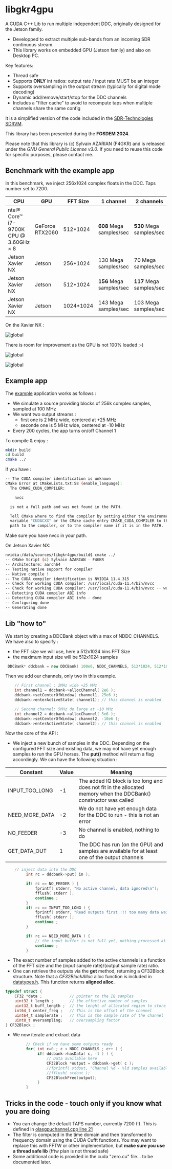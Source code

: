 # libgkr4gpu

A CUDA C++ Lib to run multiple independent DDC, originally designed for the Jetson family.

- Developped to extract multiple sub-bands from an incoming SDR continuous stream. 
- This library works on embedded GPU (Jetson family) and also on Desktop PC.

Key features:

- Thread safe
- Supports **ONLY** int ratios: output rate / input rate MUST be an integer
- Supports oversampling in the output stream (typically for digital mode decoding)
- Dynamic add/remove/start/stop for the DDC channels
- Includes a "filter cache" to avoid to recompute taps when multiple channels share the same config

It is a simplified version of the code included in the [SDR-Technologies SDRVM](https://www.sdrtechnologies.fr/products/sdr-virtual-machine/).

This library has been presented during the **FOSDEM 2024**.

Please note that this library is (c) Sylvain AZARIAN (F4GKR) and is released under the *GNU General Public License v3.0*. If you need to reuse this code for specific purposes, please contact me.

## Benchmark with the example app

In this benchmark, we inject 256x1024 complex floats in the DDC. Taps number set to 7200.

|CPU|GPU|FFT Size|1 channel|2 channels|
|---|---|---|--|---|
|ntel® Core™ i7-9700K CPU @ 3.60GHz × 8| GeForce RTX2060| 512*1024|**608** Mega samples/sec |  **530** Mega samples/sec |
|Jetson Xavier NX| Jetson | 256*1024| 130 Mega samples/sec |  70 Mega samples/sec |
|Jetson Xavier NX| Jetson | 512*1024| **156** Mega samples/sec | **117** Mega samples/sec |
|Jetson Xavier NX| Jetson | 1024*1024| 143 Mega samples/sec |  103 Mega samples/sec |

On the Xavier NX :

![global](images/jetson_global.png)

There is room for improvement as the GPU is not 100% loaded ;-)

![global](images/jetson_gpu.png)

![global](images/jetson_cpu.png)

## Example app

The [example](example.cpp) application works as follows :

- We simulate a source providing blocks of 256k complex samples, sampled at 100 MHz
- We want two output streams :
  - first one is 2 MHz wide, centered at +25 MHz
  - seconde one is 5 MHz wide, centered at -10 MHz
- Every 200 cycles, the app turns on/off Channel 1 

To compile & enjoy :

``` bash
mkdir build
cd build
cmake ../ 
```

If you have :

``` bash
-- The CUDA compiler identification is unknown
CMake Error at CMakeLists.txt:58 (enable_language):
  The CMAKE_CUDA_COMPILER:

    nvcc

  is not a full path and was not found in the PATH.

  Tell CMake where to find the compiler by setting either the environment
  variable "CUDACXX" or the CMake cache entry CMAKE_CUDA_COMPILER to the full
  path to the compiler, or to the compiler name if it is in the PATH.
```

Make sure you have nvcc in your path.

On Jetson Xavier NX:

``` bash
nvidia:/data/sources/libgkr4gpu/build$ cmake ../
-- CMake Script (c) Sylvain AZARIAN - F4GKR
-- Architecture: aarch64
-- Testing native support for compiler
-- Native compile !
-- The CUDA compiler identification is NVIDIA 11.4.315
-- Check for working CUDA compiler: /usr/local/cuda-11.4/bin/nvcc
-- Check for working CUDA compiler: /usr/local/cuda-11.4/bin/nvcc -- works
-- Detecting CUDA compiler ABI info
-- Detecting CUDA compiler ABI info - done
-- Configuring done
-- Generating done
```

## Lib "how to"

We start by creating a DDCBank object with a max of NDDC_CHANNELS. We have also to specify :

- the FFT size we will use, here a 512x1024 bins FFT Size
- the maximum input size will be 512x1024 samples 

``` c++
 DDCBank* ddcbank = new DDCBank( 100e6, NDDC_CHANNELS, 512*1024, 512*1024 );
```

Then we add our channels, only two in this example.

``` c++
    // First channel : 2MHz wide +25 MHz
    int channel1 = ddcbank->allocChannel( 2e6 );
    ddcbank->setCenterOfWindow( channel1, 25e6 );
    ddcbank->enterActiveState( channel1); // this channel is enabled

    // Second channel: 5MHz de large at -10 MHz
    int channel2 = ddcbank->allocChannel( 5e6 );
    ddcbank->setCenterOfWindow( channel2, -10e6 );
    ddcbank->enterActiveState( channel2); // this channel is enabled
```

Now the core of the API :

- We inject a new bunch of samples in the DDC. Depending on the configured FFT size and existing data, we may not have yet enough samples to run the GPU horses. The **put()** method will return a flag accordingly. We can have the following situation :

|Constant|Value|Meaning|
|---|---|---|
| INPUT_TOO_LONG | -1 | The added IQ block is too long and does not fit in the allocated memory when the DDCBank() constructor was called |
| NEED_MORE_DATA | -2 | We do not have yet enough data for the DDC to run - this is not an error |
| NO_FEEDER | -3 | No channel is enabled, nothing to do |
| GET_DATA_OUT | 1 | The DDC has run (on the GPU) and samples are available for at least one of the output channels |


``` c++
    // inject data into the DDC
         int rc = ddcbank->put( in );

         if( rc == NO_FEEDER ) {
             fprintf( stderr, "No active channel, data ignored\n");
             fflush( stderr );
             continue ;
         }
         if( rc == INPUT_TOO_LONG ) {
             fprintf( stderr, "Read outputs first !!! too many data waiting\n");
             fflush( stderr );
             continue ;
         }

         if( rc == NEED_MORE_DATA ) {
             // the input buffer is not full yet, nothing processed at this stage
             continue ;
         }
```

- The exact number of samples added to the active channels is a function of the FFT size and the (input sample rate)/(output sample rate) ratio.
- One can retrieve the outputs via the **get** method, returning a CF32Block structure. Note that a *CF32BlockAlloc* alloc function is included in [datatypes.h](src/datatypes.h). This function returns **aligned alloc**.

``` c++
typedef struct {
    CF32 *data ;            // pointer to the IQ samples
    uint32_t length ;       // the effective number of samples
    uint32_t buff_length ;  // the lenght of allocated region to store samples. buff_length >= length
    int64_t center_freq ;   // This is the offset of the channel
    uint64_t samplerate ;   // This is the sample rate of the channel
    uint8_t oversampling;   // oversampling factor 
} CF32Block ;

```

- We now iterate and extract data

``` c++
         // Check if we have some outputs ready
         for( int c=0 ; c < NDDC_CHANNELS ; c++ ) {
              if( ddcbank->hasData( c, -1 ) ) {
                  // Data available here
                  CF32Block *output = ddcbank->get( c );
                  //fprintf( stdout, "Channel %d - %ld samples available\n", c, (long)output->length );
                  //fflush( stdout );
                  CF32BlockFree(output);
              }
         }
```

## Tricks in the code - touch only if you know what you are doing

- You can change the default TAPS number, currently 7200 (!). This is defined in [olasgpuchannel.cpp line 21](src/olasgpuchannel.cpp)
- The filter is computed in the time domain and then transformed to frequency domain using the CUDA Cufft functions. You may want to replace this with FFTW or other implementation, but **make sure you use a thread safe lib** (fftw plan is not thread safe)
- Some additional code is provided in the cuda "zero.cu" file... to be documented later.

